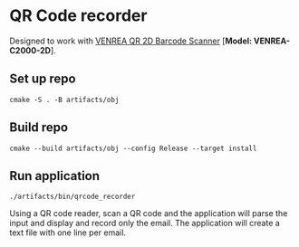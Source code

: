 # QR Code recorder

Designed to work with [VENREA QR 2D Barcode Scanner](https://www.amazon.com/gp/product/B09MS66V9B?ref=ppx_pt2_dt_b_prod_image) [**Model: VENREA-C2000-2D**].

## Set up repo

`cmake -S . -B artifacts/obj`

## Build repo

`cmake --build artifacts/obj --config Release --target install`

## Run application

`./artifacts/bin/qrcode_recorder`

Using a QR code reader, scan a QR code and the application
will parse the input and display and record only the email.
The application will create a text file with one line per
email.